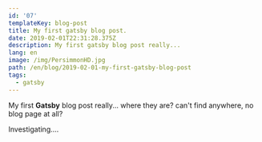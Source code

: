 ```yaml
---
id: '07'
templateKey: blog-post
title: My first gatsby blog post.
date: 2019-02-01T22:31:28.375Z
description: My first gatsby blog post really...
lang: en
image: /img/PersimmonHD.jpg
path: /en/blog/2019-02-01-my-first-gatsby-blog-post
tags:
  - gatsby
---
```

My first **Gatsby** blog post really... where they are? can't find anywhere, no blog page at all?

Investigating....
